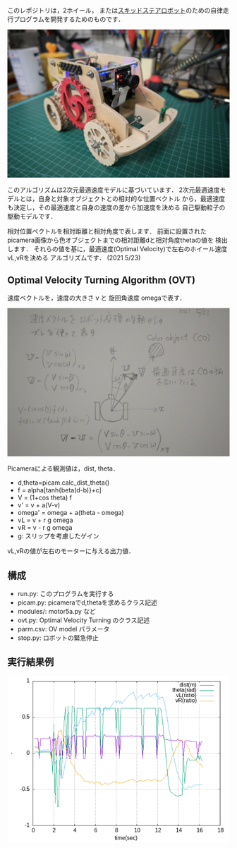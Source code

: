 このレポジトリは，2ホイール，
または[スキッドステアロボット](https://github.com/HondaLab/SSR2)のための自律走行プログラムを開発するためのものです．

<img src='https://github.com/HondaLab/2D_OVTurning/blob/honda/SSR2.JPG' width=600>

このアルゴリズムは2次元最適速度モデルに基づいています．
2次元最適速度モデルとは，自身と対象オブジェクトとの相対的な位置ベクトル
から，最適速度も決定し，その最適速度と自身の速度の差から加速度を決める
自己駆動粒子の駆動モデルです．

相対位置ベクトルを相対距離と相対角度で表します．
前面に設置されたpicamera画像から色オブジェクトまでの相対距離dと相対角度thetaの値を
検出します．
それらの値を基に，最適速度(Optimal Velocity)で左右のホイール速度 vL,vRを決める
アルゴリズムです．
(2021 5/23)


## Optimal Velocity Turning Algorithm (OVT)
速度ベクトルを，速度の大きさ v と 旋回角速度 omegaで表す．

<img src='https://github.com/HondaLab/2D_OVTurning/blob/honda/OVTurning.JPG' width=600>

Picameraによる観測値は，dist, theta．
  * d,theta=picam.calc_dist_theta()
  * f = alpha[tanh{beta(d-b)}+c]
  * V = (1+cos theta) f
  * v' = v + a(V-v)
  * omega' = omega + a(theta - omega)
  * vL = v + r g omega  
  * vR = v - r g omega
  * g: スリップを考慮したゲイン

vL,vRの値が左右のモーターに与える出力値．

## 構成
  * run.py: このプログラムを実行する
  * picam.py: picameraでd,thetaを求めるクラス記述
  * modules/: motor5a.py など
  * ovt.py: Optimal Velocity Turning のクラス記述
  * parm.csv: OV model パラメータ
  * stop.py: ロボットの緊急停止

## 実行結果例
<img src='https://github.com/HondaLab/2D_OVTurning/blob/honda/result.png' width=600>
  
